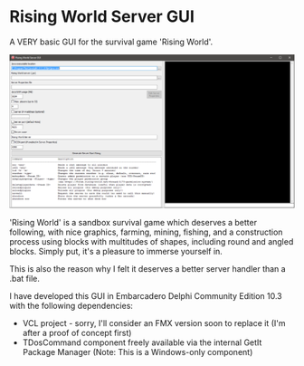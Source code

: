 # Rising World Server GUI
A VERY basic GUI for the survival game 'Rising World'.

![](https://github.com/stuvik/RisingWorldServerGUI/blob/master/Screen2.png)

'Rising World' is a sandbox survival game which deserves a better following, with nice graphics, farming, mining, fishing, and a construction process using blocks with multitudes of shapes, including round and angled blocks. Simply put, it's a pleasure to immerse yourself in.

This is also the reason why I felt it deserves a better server handler than a .bat file.

I have developed this GUI in Embarcadero Delphi Community Edition 10.3 with the following dependencies:
* VCL project - sorry, I'll consider an FMX version soon to replace it (I'm after a proof of concept first)
* TDosCommand component freely available via the internal GetIt Package Manager (Note: This is a Windows-only component)
